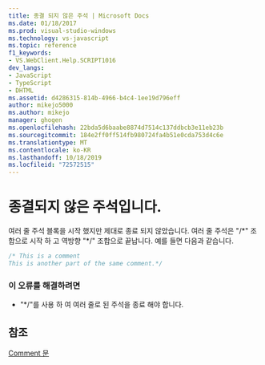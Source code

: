 ```yaml
---
title: 종결 되지 않은 주석 | Microsoft Docs
ms.date: 01/18/2017
ms.prod: visual-studio-windows
ms.technology: vs-javascript
ms.topic: reference
f1_keywords:
- VS.WebClient.Help.SCRIPT1016
dev_langs:
- JavaScript
- TypeScript
- DHTML
ms.assetid: d4286315-814b-4966-b4c4-1ee19d796eff
author: mikejo5000
ms.author: mikejo
manager: ghogen
ms.openlocfilehash: 22bda5d6baabe8874d7514c137ddbcb3e11eb23b
ms.sourcegitcommit: 184e2ff0ff514fb980724fa4b51e0cda753d4c6e
ms.translationtype: MT
ms.contentlocale: ko-KR
ms.lasthandoff: 10/18/2019
ms.locfileid: "72572515"
---
```

# <a name="unterminated-comment"></a>종결되지 않은 주석입니다.
여러 줄 주석 블록을 시작 했지만 제대로 종료 되지 않았습니다. 여러 줄 주석은 "/*" 조합으로 시작 하 고 역방향 "\*/" 조합으로 끝납니다. 예를 들면 다음과 같습니다.  
  
```JavaScript  
/* This is a comment  
This is another part of the same comment.*/  
```  
  
### <a name="to-correct-this-error"></a>이 오류를 해결하려면  
  
- "*/"를 사용 하 여 여러 줄로 된 주석을 종료 해야 합니다.  
  
## <a name="see-also"></a>참조  
 [Comment 문](../../javascript/reference/comment-statements-javascript.md)